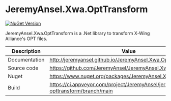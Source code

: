 # JeremyAnsel.Xwa.OptTransform

[![NuGet Version](https://buildstats.info/nuget/JeremyAnsel.Xwa.OptTransform)](https://www.nuget.org/packages/JeremyAnsel.Xwa.OptTransform)

JeremyAnsel.Xwa.OptTransform is a .Net library to transform X-Wing Alliance's OPT files.

Description     | Value
----------------|----------------
Documentation   | http://jeremyansel.github.io/JeremyAnsel.Xwa.OptTransform
Source code     | https://github.com/JeremyAnsel/JeremyAnsel.Xwa.OptTransform
Nuget           | https://www.nuget.org/packages/JeremyAnsel.Xwa.OptTransform
Build           | https://ci.appveyor.com/project/JeremyAnsel/jeremyansel-xwa-opttransform/branch/main
